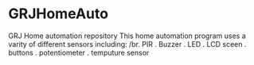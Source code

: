 # GRJHomeAuto
GRJ Home automation repository
This home automation program uses a varity of different sensors including:
/br. PIR
. Buzzer
. LED
. LCD sceen
. buttons
. potentiometer
. temputure sensor
